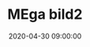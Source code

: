 ---
title: MEga bild2
description: superduper asdasdas dasdasdyipiii
image: /photos/01.jpg
date: '2020-04-30 09:00:00'
tags: 
  - Swiss
  - Best
  - Awesome
---